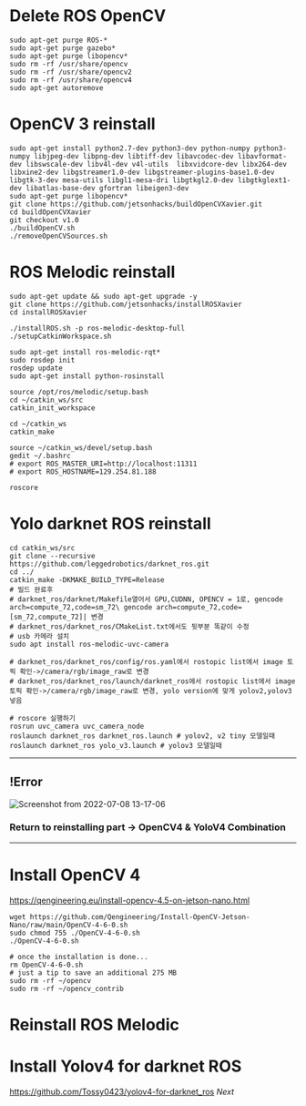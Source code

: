 # Delete ROS OpenCV 
```
sudo apt-get purge ROS-*
sudo apt-get purge gazebo*
sudo apt-get purge libopencv*
sudo rm -rf /usr/share/opencv
sudo rm -rf /usr/share/opencv2
sudo rm -rf /usr/share/opencv4
sudo apt-get autoremove
```
# OpenCV 3 reinstall
```
sudo apt-get install python2.7-dev python3-dev python-numpy python3-numpy libjpeg-dev libpng-dev libtiff-dev libavcodec-dev libavformat-dev libswscale-dev libv4l-dev v4l-utils  libxvidcore-dev libx264-dev libxine2-dev libgstreamer1.0-dev libgstreamer-plugins-base1.0-dev libgtk-3-dev mesa-utils libgl1-mesa-dri libgtkgl2.0-dev libgtkglext1-dev libatlas-base-dev gfortran libeigen3-dev
sudo apt-get purge libopencv*
git clone https://github.com/jetsonhacks/buildOpenCVXavier.git
cd buildOpenCVXavier
git checkout v1.0
./buildOpenCV.sh
./removeOpenCVSources.sh
```

# ROS Melodic reinstall
```
sudo apt-get update && sudo apt-get upgrade -y
git clone https://github.com/jetsonhacks/installROSXavier
cd installROSXavier

./installROS.sh -p ros-melodic-desktop-full
./setupCatkinWorkspace.sh

sudo apt-get install ros-melodic-rqt*
sudo rosdep init
rosdep update
sudo apt-get install python-rosinstall

source /opt/ros/melodic/setup.bash
cd ~/catkin_ws/src
catkin_init_workspace

cd ~/catkin_ws
catkin_make

source ~/catkin_ws/devel/setup.bash
gedit ~/.bashrc
# export ROS_MASTER_URI=http://localhost:11311
# export ROS_HOSTNAME=129.254.81.188

roscore
```

# Yolo darknet ROS reinstall
```
cd catkin_ws/src
git clone --recursive https://github.com/leggedrobotics/darknet_ros.git
cd ../
catkin_make -DKMAKE_BUILD_TYPE=Release
# 빌드 완료후
# darknet_ros/darknet/Makefile열어서 GPU,CUDNN, OPENCV = 1로, gencode arch=compute_72,code=sm_72\ gencode arch=compute_72,code=[sm_72,compute_72]| 변경
# darknet_ros/darknet_ros/CMakeList.txt에서도 뒷부분 똑같이 수정
# usb 카메라 설치
sudo apt install ros-melodic-uvc-camera 

# darknet_ros/darknet_ros/config/ros.yaml에서 rostopic list에서 image 토픽 확인->/camera/rgb/image_raw로 변경
# darknet_ros/darknet_ros/launch/darknet_ros에서 rostopic list에서 image 토픽 확인->/camera/rgb/image_raw로 변경, yolo version에 맞게 yolov2,yolov3넣음

# roscore 실행하기
rosrun uvc_camera uvc_camera_node
roslaunch darknet_ros darknet_ros.launch # yolov2, v2 tiny 모델일때 
roslaunch darknet_ros yolo_v3.launch # yolov3 모델일때
```
_____________________________
## !Error
![Screenshot from 2022-07-08 13-17-06](https://user-images.githubusercontent.com/88171531/177915959-07f83909-c34f-4a4f-ac20-2232722d916b.png)
### Return to reinstalling part -> OpenCV4 & YoloV4 Combination
______________________________

# Install OpenCV 4
https://qengineering.eu/install-opencv-4.5-on-jetson-nano.html
```
wget https://github.com/Qengineering/Install-OpenCV-Jetson-Nano/raw/main/OpenCV-4-6-0.sh
sudo chmod 755 ./OpenCV-4-6-0.sh
./OpenCV-4-6-0.sh

# once the installation is done...
rm OpenCV-4-6-0.sh
# just a tip to save an additional 275 MB
sudo rm -rf ~/opencv
sudo rm -rf ~/opencv_contrib
```
# Reinstall ROS Melodic
# Install Yolov4 for darknet ROS
https://github.com/Tossy0423/yolov4-for-darknet_ros
_Next_
